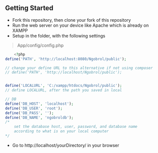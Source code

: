 ## Getting Started

- Fork this repository, then clone your fork of this repository
- Run the web server on your device like Apache which is already on XAMPP
- Setup in the folder, with the following settings
>App/config/config.php
```PHP
    <?php
define('PATH', 'http://localhost:8080/Ngobrol/public');

// change your define URL to this alternative if not using composer
// define('PATH', 'http://localhost/Ngobrol/public');


define('LOCALURL', 'C:/xampp/htdocs/Ngobrol/public');
// define LOCALURL, after the path you saved in local

// DB
define('DB_HOST', 'localhost');
define('DB_USER', 'root');
define('DB_PASS', '');
define('DB_NAME', 'ngobroldb');
/*
    set the database host, user, password, and database name
    according to what is on your local computer
*/
```
- Go to http://localhost/yourDirectory/ in your browser 
